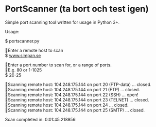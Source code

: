 # PortScanner (ta bort och test igen)
Simple port scanning tool written for usage in Python 3+.
  
Usage:  

$ portscanner.py  
  
Enter a remote host to scan  
$ www.simpan.se  
  
Enter a port number to scan for, or a range of ports.  
E.g. 80 or 1-1025  
$ 20-25  
  
Scanning remote host: 104.248.175.144 on port 20 (FTP-data) ... closed.  
Scanning remote host: 104.248.175.144 on port 21 (FTP) ... closed.  
Scanning remote host: 104.248.175.144 on port 22 (SSH) ... open!  
Scanning remote host: 104.248.175.144 on port 23 (TELNET) ... closed.  
Scanning remote host: 104.248.175.144 on port 24 ... closed.  
Scanning remote host: 104.248.175.144 on port 25 (SMTP) ... closed.  
  
Scan completed in: 0:01:45.218956
